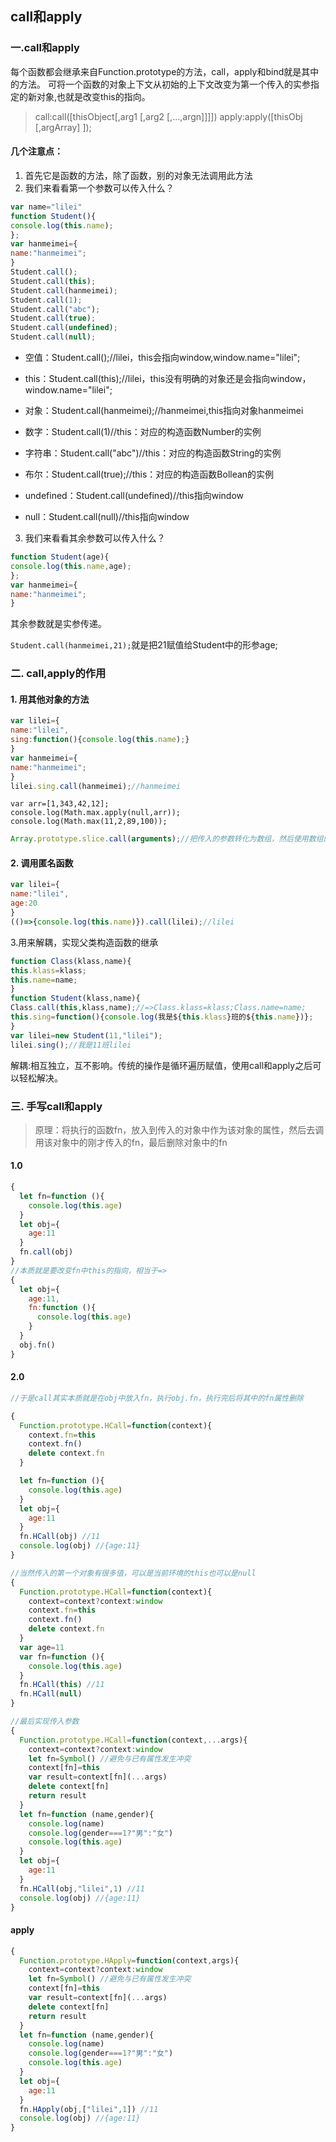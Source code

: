 ## call和apply

### 一.call和apply

每个函数都会继承来自Function.prototype的方法，call，apply和bind就是其中的方法。
可将一个函数的对象上下文从初始的上下文改变为第一个传入的实参指定的新对象,也就是改变this的指向。

> call:call([thisObject[,arg1 [,arg2 [,...,argn]]]])
> apply:apply([thisObj [,argArray] ]);

#### 几个注意点：

1. 首先它是函数的方法，除了函数，别的对象无法调用此方法
2. 我们来看看第一个参数可以传入什么？

```javascript
var name="lilei"
function Student(){
console.log(this.name);
};
var hanmeimei={
name:"hanmeimei";
}
Student.call();
Student.call(this);
Student.call(hanmeimei);
Student.call(1);
Student.call("abc");
Student.call(true);
Student.call(undefined);
Student.call(null);
```

* 空值：Student.call();//lilei，this会指向window,window.name="lilei";

*  this：Student.call(this);//lilei，this没有明确的对象还是会指向window，window.name="lilei";
*  对象：Student.call(hanmeimei);//hanmeimei,this指向对象hanmeimei
*  数字：Student.call(1)//this：对应的构造函数Number的实例
*  字符串：Student.call("abc")//this：对应的构造函数String的实例
*  布尔：Student.call(true);//this：对应的构造函数Bollean的实例
*  undefined：Student.call(undefined)//this指向window
*  null：Student.call(null)//this指向window

3. 我们来看看其余参数可以传入什么？

```javascript
function Student(age){
console.log(this.name,age);
};
var hanmeimei={
name:"hanmeimei";
}
```
其余参数就是实参传递。

`Student.call(hanmeimei,21);`就是把21赋值给Student中的形参age;

### 二. call,apply的作用

#### 1. 用其他对象的方法

```javascript
var lilei={
name:"lilei",
sing:function(){console.log(this.name);}
}
var hanmeimei={
name:"hanmeimei";
}
lilei.sing.call(hanmeimei);//hanmeimei
```

```
var arr=[1,343,42,12];
console.log(Math.max.apply(null,arr));
console.log(Math.max(11,2,89,100));
```

```javascript
Array.prototype.slice.call(arguments);//把传入的参数转化为数组，然后使用数组的api
```

#### 2. 调用匿名函数

```javascript
var lilei={
name:"lilei",
age:20
}
(()=>{console.log(this.name)}).call(lilei);//lilei
```

3.用来解耦，实现父类构造函数的继承

```javascript
function Class(klass,name){
this.klass=klass;
this.name=name;
}
function Student(klass,name){
Class.call(this,klass,name);//=>Class.klass=klass;Class.name=name;
this.sing=function(){console.log(我是${this.klass}班的${this.name})};
}
var lilei=new Student(11,"lilei");
lilei.sing();//我是11班lilei
```

解耦:相互独立，互不影响。传统的操作是循环遍历赋值，使用call和apply之后可以轻松解决。

### 三. 手写call和apply

> 原理：将执行的函数fn，放入到传入的对象中作为该对象的属性，然后去调用该对象中的刚才传入的fn，最后删除对象中的fn

#### 1.0

```js
{
  let fn=function (){
    console.log(this.age)
  }
  let obj={
    age:11
  }
  fn.call(obj)
}
//本质就是要改变fn中this的指向，相当于=>
{
  let obj={
    age:11,
    fn:function (){
      console.log(this.age)
    }
  }
  obj.fn()
}
```



#### 2.0

```js
//于是call其实本质就是在obj中放入fn，执行obj.fn，执行完后将其中的fn属性删除

{
  Function.prototype.HCall=function(context){
    context.fn=this
    context.fn()
    delete context.fn
  }

  let fn=function (){
    console.log(this.age)
  }
  let obj={
    age:11
  }
  fn.HCall(obj) //11
  console.log(obj) //{age:11}
}

//当然传入的第一个对象有很多值，可以是当前环境的this也可以是null
{
  Function.prototype.HCall=function(context){
    context=context?context:window
    context.fn=this
    context.fn()
    delete context.fn
  }
  var age=11
  var fn=function (){
    console.log(this.age)
  }
  fn.HCall(this) //11
  fn.HCall(null)
}

//最后实现传入参数
{
  Function.prototype.HCall=function(context,...args){
    context=context?context:window
    let fn=Symbol() //避免与已有属性发生冲突
    context[fn]=this
    var result=context[fn](...args)
    delete context[fn]
    return result
  }
  let fn=function (name,gender){
    console.log(name)
    console.log(gender===1?"男":"女")
    console.log(this.age)
  }
  let obj={
    age:11
  }
  fn.HCall(obj,"lilei",1) //11
  console.log(obj) //{age:11}
}
```



#### apply

```js
{
  Function.prototype.HApply=function(context,args){
    context=context?context:window
    let fn=Symbol() //避免与已有属性发生冲突
    context[fn]=this
    var result=context[fn](...args)
    delete context[fn]
    return result
  }
  let fn=function (name,gender){
    console.log(name)
    console.log(gender===1?"男":"女")
    console.log(this.age)
  }
  let obj={
    age:11
  }
  fn.HApply(obj,["lilei",1]) //11
  console.log(obj) //{age:11}
}
```


